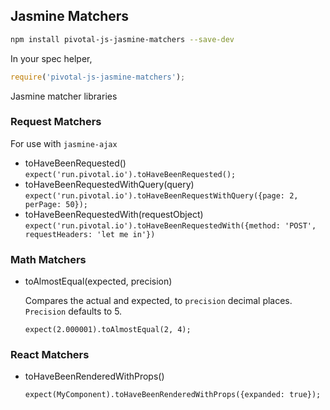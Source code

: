 ## Jasmine Matchers

```sh
npm install pivotal-js-jasmine-matchers --save-dev
```

In your spec helper,

```js
require('pivotal-js-jasmine-matchers');
```

Jasmine matcher libraries

### Request Matchers

For use with `jasmine-ajax`

* toHaveBeenRequested()
  `expect('run.pivotal.io').toHaveBeenRequested();`
* toHaveBeenRequestedWithQuery(query)
  `expect('run.pivotal.io').toHaveBeenRequestWithQuery({page: 2, perPage: 50});`
* toHaveBeenRequestedWith(requestObject)
  `expect('run.pivotal.io').toHaveBeenRequestedWith({method: 'POST', requestHeaders: 'let me in'})`

### Math Matchers

* toAlmostEqual(expected, precision)

  Compares the actual and expected, to `precision` decimal places.
  `Precision` defaults to 5.

  `expect(2.000001).toAlmostEqual(2, 4);`


### React Matchers

* toHaveBeenRenderedWithProps()

  `expect(MyComponent).toHaveBeenRenderedWithProps({expanded: true});`
